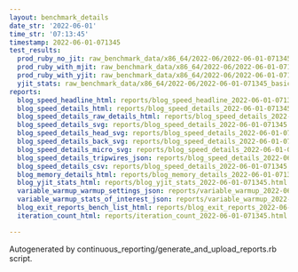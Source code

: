 ```yaml
---
layout: benchmark_details
date_str: '2022-06-01'
time_str: '07:13:45'
timestamp: 2022-06-01-071345
test_results:
  prod_ruby_no_jit: raw_benchmark_data/x86_64/2022-06/2022-06-01-071345_basic_benchmark_prod_ruby_no_jit.json
  prod_ruby_with_mjit: raw_benchmark_data/x86_64/2022-06/2022-06-01-071345_basic_benchmark_prod_ruby_with_mjit.json
  prod_ruby_with_yjit: raw_benchmark_data/x86_64/2022-06/2022-06-01-071345_basic_benchmark_prod_ruby_with_yjit.json
  yjit_stats: raw_benchmark_data/x86_64/2022-06/2022-06-01-071345_basic_benchmark_yjit_stats.json
reports:
  blog_speed_headline_html: reports/blog_speed_headline_2022-06-01-071345.html
  blog_speed_details_html: reports/blog_speed_details_2022-06-01-071345.html
  blog_speed_details_raw_details_html: reports/blog_speed_details_2022-06-01-071345.raw_details.html
  blog_speed_details_svg: reports/blog_speed_details_2022-06-01-071345.svg
  blog_speed_details_head_svg: reports/blog_speed_details_2022-06-01-071345.head.svg
  blog_speed_details_back_svg: reports/blog_speed_details_2022-06-01-071345.back.svg
  blog_speed_details_micro_svg: reports/blog_speed_details_2022-06-01-071345.micro.svg
  blog_speed_details_tripwires_json: reports/blog_speed_details_2022-06-01-071345.tripwires.json
  blog_speed_details_csv: reports/blog_speed_details_2022-06-01-071345.csv
  blog_memory_details_html: reports/blog_memory_details_2022-06-01-071345.html
  blog_yjit_stats_html: reports/blog_yjit_stats_2022-06-01-071345.html
  variable_warmup_warmup_settings_json: reports/variable_warmup_2022-06-01-071345.warmup_settings.json
  variable_warmup_stats_of_interest_json: reports/variable_warmup_2022-06-01-071345.stats_of_interest.json
  blog_exit_reports_bench_list_html: reports/blog_exit_reports_2022-06-01-071345.bench_list.html
  iteration_count_html: reports/iteration_count_2022-06-01-071345.html

---
```

Autogenerated by continuous_reporting/generate_and_upload_reports.rb script.
